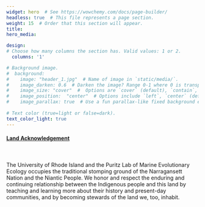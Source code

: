 ```yaml
---
widget: hero  # See https://wowchemy.com/docs/page-builder/
headless: true  # This file represents a page section.
weight: 15  # Order that this section will appear.
title: 
hero_media: 

design:
# Choose how many columns the section has. Valid values: 1 or 2.
  columns: '1'

# Background image.
#  background:
#    image: "header_1.jpg"  # Name of image in `static/media/`.
#    image_darken: 0.6  # Darken the image? Range 0-1 where 0 is transparent and 1 is opaque.
#    image_size: "cover"  #  Options are `cover` (default), `contain`, or `actual` size.
#    image_position:  "center"  # Options include `left`, `center` (default), or `right`.
#    image_parallax: true  # Use a fun parallax-like fixed background effect? true/false
  
# Text color (true=light or false=dark).
text_color_light: true
---
```



#### [Land Acknowledgement](https://www.uri.edu/about/land-acknowledgment/)
<br>  
<br>  
The University of Rhode Island and the Puritz Lab of Marine Evolutionary Ecology occupies the traditional stomping ground of the Narragansett Nation and the Niantic People. We honor and respect the enduring and continuing relationship between the Indigenous people and this land by teaching and learning more about their history and present-day communities, and by becoming stewards of the land we, too, inhabit.
<br>  
<br>  
